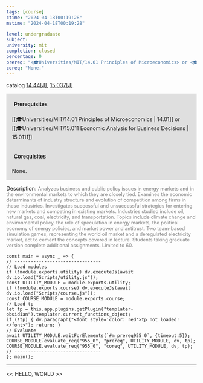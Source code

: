 ```yaml
---
tags: [course]
ctime: "2024-04-18T00:19:28"
mstime: "2024-04-18T00:19:28"

level: undergraduate
subject: 
university: mit
completion: closed
percentage: 0
prereq: "<🎓Universities/MIT/14.01 Principles of Microeconomics> or <🎓Universities/MIT/15.011 Economic Analysis for Business Decisions>"
coreq: "None."
---
```


catalog [14.44[J]](http://student.mit.edu/catalog/m14b.html#14.44), [15.037[J]](http://student.mit.edu/catalog/m15a.html#15.037)

<span style="display: block; padding: 15px; background-color: rgb(100, 100, 100, 0.2);"><font id="m_prereq955_0" style="display: block; font-family: Arial, sans-serif; font-weight: bold; padding: 5px">Prerequisites</font><br><span id="prereq955_0">[[🎓Universities/MIT/14.01 Principles of Microeconomics | 14.01]] or [[🎓Universities/MIT/15.011 Economic Analysis for Business Decisions | 15.0111]]</span></span>
<span style="display: block; padding: 15px; background-color: rgb(100, 100, 100, 0.2);"><font id="m_coreq955_0" style="display: block; font-family: Arial, sans-serif; font-weight: bold; padding: 5px">Corequisites</font><br><span id="coreq955_0">None.</span></span>

<font style="">Description:</font>
<font style="color: grey; font-size: 0.8rem;">Analyzes business and public policy issues in energy markets and in the environmental markets to which they are closely tied. Examines the economic determinants of industry structure and evolution of competition among firms in these industries. Investigates successful and unsuccessful strategies for entering new markets and competing in existing markets. Industries studied include oil, natural gas, coal, electricity, and transportation. Topics include climate change and environmental policy, the role of speculation in energy markets, the political economy of energy policies, and market power and antitrust. Two team-based simulation games, representing the world oil market and a deregulated electricity market, act to cement the concepts covered in lecture. Students taking graduate version complete additional assignments. Limited to 60.</font>

```dataviewjs
const main = async _ => {
// --------------------------------
// Load modules
if (!module.exports.utility) dv.executeJs(await dv.io.load("Scripts/utility.js"));
const UTILITY_MODULE = module.exports.utility;
if (!module.exports.course) dv.executeJs(await dv.io.load("Scripts/course.js"));
const COURSE_MODULE = module.exports.course;
// Load tp
let tp = this.app.plugins.getPlugin("templater-obsidian").templater.current_functions_object;
if (!tp) { dv.paragraph("<font style='color: red'>tp not loaded!</font>"); return; }
// Evaluate
await UTILITY_MODULE.waitForElements(`#m_prereq955_0`, {timeout:5});
COURSE_MODULE.evaluate_req("955_0", "prereq", UTILITY_MODULE, dv, tp);
COURSE_MODULE.evaluate_req("955_0", "coreq", UTILITY_MODULE, dv, tp);
// --------------------------------
}; main();
```

---

<< HELLO, WORLD >>
